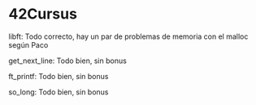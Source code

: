 # 42Cursus
libft: Todo correcto, hay un par de problemas de memoria con el malloc según Paco

get_next_line: Todo bien, sin bonus

ft_printf: Todo bien, sin bonus

so_long: Todo bien, sin bonus
